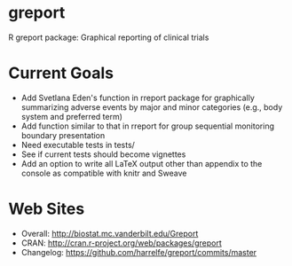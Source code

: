 greport
=======

R greport package: Graphical reporting of clinical trials

Current Goals
=============
* Add Svetlana Eden's function in rreport package for graphically summarizing adverse events by major and minor categories (e.g., body system and preferred term)
* Add function similar to that in rreport for group sequential monitoring boundary presentation
* Need executable tests in tests/
* See if current tests should become vignettes
* Add an option to write all LaTeX output other than appendix to the console as compatible with knitr and Sweave

Web Sites
=============
* Overall: http://biostat.mc.vanderbilt.edu/Greport
* CRAN: http://cran.r-project.org/web/packages/greport
* Changelog: https://github.com/harrelfe/greport/commits/master

